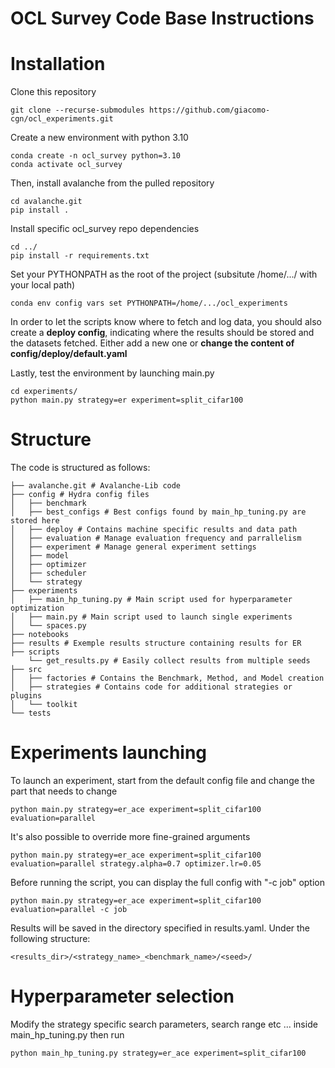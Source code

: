 # OCL Survey Code Base Instructions

# Installation

Clone this repository

```
git clone --recurse-submodules https://github.com/giacomo-cgn/ocl_experiments.git
```

Create a new environment with python 3.10

```
conda create -n ocl_survey python=3.10
conda activate ocl_survey
```

Then, install avalanche from the pulled repository

```
cd avalanche.git
pip install .
```

Install specific ocl_survey repo dependencies

```
cd ../
pip install -r requirements.txt
```

Set your PYTHONPATH as the root of the project (subsitute /home/.../ with your local path)

```
conda env config vars set PYTHONPATH=/home/.../ocl_experiments
```

In order to let the scripts know where to fetch and log data, you should also create a **deploy config**, indicating where the results should be stored and the datasets fetched. Either add a new one or **change the content of config/deploy/default.yaml**

Lastly, test the environment by launching main.py

```
cd experiments/
python main.py strategy=er experiment=split_cifar100
```

# Structure

The code is structured as follows:

```
├── avalanche.git # Avalanche-Lib code
├── config # Hydra config files
│   ├── benchmark
│   ├── best_configs # Best configs found by main_hp_tuning.py are stored here
│   ├── deploy # Contains machine specific results and data path
│   ├── evaluation # Manage evaluation frequency and parrallelism
│   ├── experiment # Manage general experiment settings
│   ├── model
│   ├── optimizer
│   ├── scheduler
│   └── strategy
├── experiments
│   ├── main_hp_tuning.py # Main script used for hyperparameter optimization
│   ├── main.py # Main script used to launch single experiments
│   └── spaces.py
├── notebooks
├── results # Exemple results structure containing results for ER
├── scripts
    └── get_results.py # Easily collect results from multiple seeds
├── src
│   ├── factories # Contains the Benchmark, Method, and Model creation
│   ├── strategies # Contains code for additional strategies or plugins
│   └── toolkit
└── tests
```

# Experiments launching

To launch an experiment, start from the default config file and change the part that needs to change

```
python main.py strategy=er_ace experiment=split_cifar100 evaluation=parallel
```

It's also possible to override more fine-grained arguments

```
python main.py strategy=er_ace experiment=split_cifar100 evaluation=parallel strategy.alpha=0.7 optimizer.lr=0.05
```

Before running the script, you can display the full config with "-c job" option

```
python main.py strategy=er_ace experiment=split_cifar100 evaluation=parallel -c job
```

Results will be saved in the directory specified in results.yaml. Under the following structure:

```
<results_dir>/<strategy_name>_<benchmark_name>/<seed>/
```

# Hyperparameter selection

Modify the strategy specific search parameters, search range etc ... inside main_hp_tuning.py then run

```
python main_hp_tuning.py strategy=er_ace experiment=split_cifar100
```
